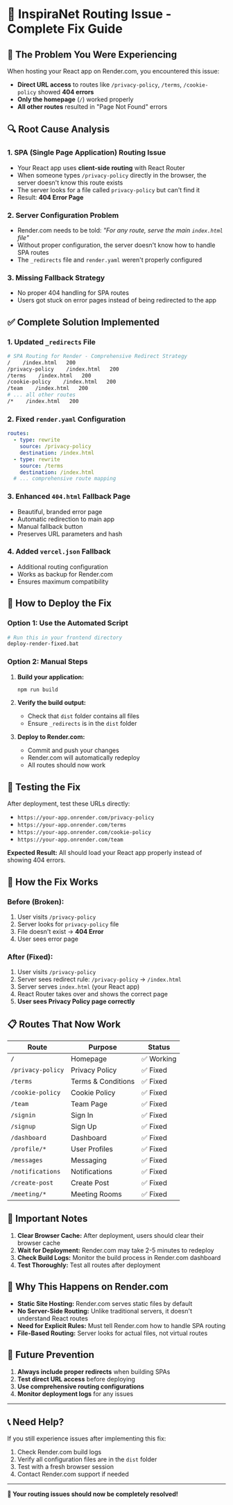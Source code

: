 # 🔧 InspiraNet Routing Issue - Complete Fix Guide

## 🚨 **The Problem You Were Experiencing**

When hosting your React app on Render.com, you encountered this issue:
- **Direct URL access** to routes like `/privacy-policy`, `/terms`, `/cookie-policy` showed **404 errors**
- **Only the homepage** (`/`) worked properly
- **All other routes** resulted in "Page Not Found" errors

## 🔍 **Root Cause Analysis**

### 1. **SPA (Single Page Application) Routing Issue**
- Your React app uses **client-side routing** with React Router
- When someone types `/privacy-policy` directly in the browser, the server doesn't know this route exists
- The server looks for a file called `privacy-policy` but can't find it
- Result: **404 Error Page**

### 2. **Server Configuration Problem**
- Render.com needs to be told: *"For any route, serve the main `index.html` file"*
- Without proper configuration, the server doesn't know how to handle SPA routes
- The `_redirects` file and `render.yaml` weren't properly configured

### 3. **Missing Fallback Strategy**
- No proper 404 handling for SPA routes
- Users got stuck on error pages instead of being redirected to the app

## ✅ **Complete Solution Implemented**

### 1. **Updated `_redirects` File**
```bash
# SPA Routing for Render - Comprehensive Redirect Strategy
/    /index.html   200
/privacy-policy    /index.html   200
/terms    /index.html   200
/cookie-policy    /index.html   200
/team    /index.html   200
# ... all other routes
/*    /index.html   200
```

### 2. **Fixed `render.yaml` Configuration**
```yaml
routes:
  - type: rewrite
    source: /privacy-policy
    destination: /index.html
  - type: rewrite
    source: /terms
    destination: /index.html
  # ... comprehensive route mapping
```

### 3. **Enhanced `404.html` Fallback Page**
- Beautiful, branded error page
- Automatic redirection to main app
- Manual fallback button
- Preserves URL parameters and hash

### 4. **Added `vercel.json` Fallback**
- Additional routing configuration
- Works as backup for Render.com
- Ensures maximum compatibility

## 🚀 **How to Deploy the Fix**

### **Option 1: Use the Automated Script**
```bash
# Run this in your frontend directory
deploy-render-fixed.bat
```

### **Option 2: Manual Steps**
1. **Build your application:**
   ```bash
   npm run build
   ```

2. **Verify the build output:**
   - Check that `dist` folder contains all files
   - Ensure `_redirects` is in the `dist` folder

3. **Deploy to Render.com:**
   - Commit and push your changes
   - Render.com will automatically redeploy
   - All routes should now work

## 🧪 **Testing the Fix**

After deployment, test these URLs directly:
- `https://your-app.onrender.com/privacy-policy`
- `https://your-app.onrender.com/terms`
- `https://your-app.onrender.com/cookie-policy`
- `https://your-app.onrender.com/team`

**Expected Result:** All should load your React app properly instead of showing 404 errors.

## 🔧 **How the Fix Works**

### **Before (Broken):**
1. User visits `/privacy-policy`
2. Server looks for `privacy-policy` file
3. File doesn't exist → **404 Error**
4. User sees error page

### **After (Fixed):**
1. User visits `/privacy-policy`
2. Server sees redirect rule: `/privacy-policy` → `/index.html`
3. Server serves `index.html` (your React app)
4. React Router takes over and shows the correct page
5. **User sees Privacy Policy page correctly**

## 📋 **Routes That Now Work**

| Route | Purpose | Status |
|-------|---------|---------|
| `/` | Homepage | ✅ Working |
| `/privacy-policy` | Privacy Policy | ✅ Fixed |
| `/terms` | Terms & Conditions | ✅ Fixed |
| `/cookie-policy` | Cookie Policy | ✅ Fixed |
| `/team` | Team Page | ✅ Fixed |
| `/signin` | Sign In | ✅ Fixed |
| `/signup` | Sign Up | ✅ Fixed |
| `/dashboard` | Dashboard | ✅ Fixed |
| `/profile/*` | User Profiles | ✅ Fixed |
| `/messages` | Messaging | ✅ Fixed |
| `/notifications` | Notifications | ✅ Fixed |
| `/create-post` | Create Post | ✅ Fixed |
| `/meeting/*` | Meeting Rooms | ✅ Fixed |

## 🚨 **Important Notes**

1. **Clear Browser Cache:** After deployment, users should clear their browser cache
2. **Wait for Deployment:** Render.com may take 2-5 minutes to redeploy
3. **Check Build Logs:** Monitor the build process in Render.com dashboard
4. **Test Thoroughly:** Test all routes after deployment

## 🎯 **Why This Happens on Render.com**

- **Static Site Hosting:** Render.com serves static files by default
- **No Server-Side Routing:** Unlike traditional servers, it doesn't understand React routes
- **Need for Explicit Rules:** Must tell Render.com how to handle SPA routing
- **File-Based Routing:** Server looks for actual files, not virtual routes

## 🔮 **Future Prevention**

1. **Always include proper redirects** when building SPAs
2. **Test direct URL access** before deploying
3. **Use comprehensive routing configurations**
4. **Monitor deployment logs** for any issues

---

## 📞 **Need Help?**

If you still experience issues after implementing this fix:
1. Check Render.com build logs
2. Verify all configuration files are in the `dist` folder
3. Test with a fresh browser session
4. Contact Render.com support if needed

---

**🎉 Your routing issues should now be completely resolved!**
